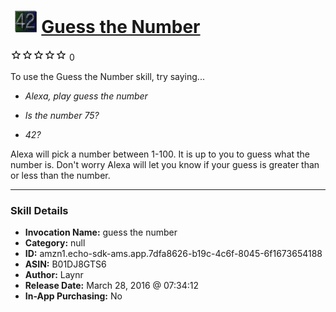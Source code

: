 # &nbsp;<img src="skill_icon" alt="Guess the Number icon" width="36"> [Guess the Number](http://alexa.amazon.com/#skills/amzn1.echo-sdk-ams.app.7dfa8626-b19c-4c6f-8045-6f1673654188)
![0 stars](../../images/ic_star_border_black_18dp_1x.png)![0 stars](../../images/ic_star_border_black_18dp_1x.png)![0 stars](../../images/ic_star_border_black_18dp_1x.png)![0 stars](../../images/ic_star_border_black_18dp_1x.png)![0 stars](../../images/ic_star_border_black_18dp_1x.png) 0

To use the Guess the Number skill, try saying...

* *Alexa, play guess the number*

* *Is the number 75?*

* *42?*

Alexa will pick a number between 1-100.  It is up to you to guess what the number is.  Don't worry Alexa will let you know if your guess is greater than or less than the number.

***

### Skill Details

* **Invocation Name:** guess the number
* **Category:** null
* **ID:** amzn1.echo-sdk-ams.app.7dfa8626-b19c-4c6f-8045-6f1673654188
* **ASIN:** B01DJ8GTS6
* **Author:** Laynr
* **Release Date:** March 28, 2016 @ 07:34:12
* **In-App Purchasing:** No
